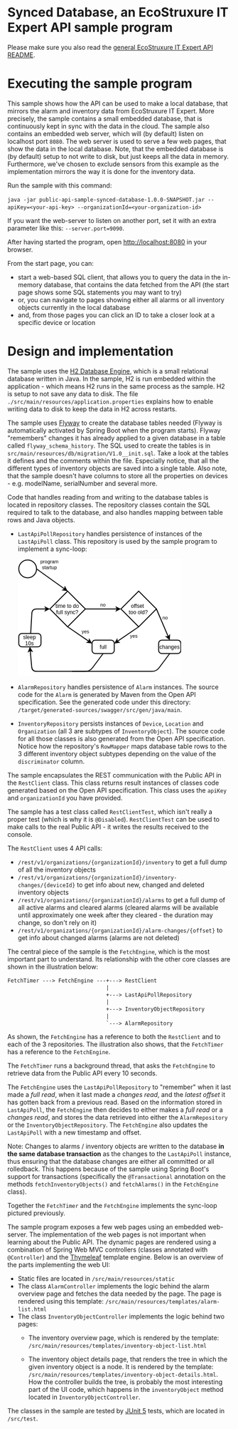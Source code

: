 # Synced Database, an EcoStruxure IT Expert API sample program

Please make sure you also read the [general EcoStruxure IT Expert API README](../README.html).

# Executing the sample program

This sample shows how the API can be used to make a local database, that mirrors the alarm and inventory data from EcoStruxure IT Expert.
More precisely, the sample contains a small embedded database, that is continuously kept in sync with the data in the cloud.
The sample also contains an embedded web server, which will (by default) listen on localhost port `8080`.
The web server is used to serve a few web pages, that show the data in the local database.
Note, that the embedded database is (by default) setup to not write to disk, but just keeps all the data in memory. Furthermore, we've
chosen to exclude sensors from this example as the implementation mirrors the way it is done for the inventory data.

Run the sample with this command:

`java -jar public-api-sample-synced-database-1.0.0-SNAPSHOT.jar --apiKey=<your-api-key> --organizationId=<your-organization-id>`

If you want the web-server to listen on another port, set it with an extra parameter like this: `--server.port=9090`.

After having started the program, open [http://localhost:8080](http://localhost:8080) in your browser.

From the start page, you can:

* start a web-based SQL client, that allows you to query the data in the in-memory database, that contains the data fetched from the API
  (the start page shows some SQL statements you may want to try)
* or, you can navigate to pages showing either all alarms or all inventory objects currently in the local database
* and, from those pages you can click an ID to take a closer look at a specific device or location

# Design and implementation

The sample uses the [H2 Database Engine](https://www.h2database.com), which is a small relational database written in Java.
In the sample, H2 is run embedded within the application - which means H2 runs in the same process as the sample.
H2 is setup to not save any data to disk.
The file `./src/main/resources/application.properties` explains how to enable writing data to disk to keep the data in H2 across restarts.

The sample uses [Flyway](https://flywaydb.org) to create the database tables needed (Flyway is automatically activated by Spring Boot when
the program starts).
Flyway "remembers" changes it has already applied to a given database in a table called `flyway_schema_history`.
The SQL used to create the tables is in `src/main/resources/db/migration/V1.0__init.sql`.
Take a look at the tables it defines and the comments within the file.
Especially notice, that all the different types of inventory objects are saved into a single table.
Also note, that the sample doesn't have columns to store all the properties on devices - e.g. modelName, serialNumber and several more.

Code that handles reading from and writing to the database tables is located in repository classes.
The repository classes contain the SQL required to talk to the database, and also handles mapping between table rows and Java objects.

* `LastApiPollRepository` handles persistence of instances of the `LastApiPoll` class.
  This repository is used by the sample program to implement a sync-loop:

  ![Public API Sync Loop](public_api_sync_loop.png)

* `AlarmRepository` handles persistence of `Alarm` instances.
  The source code for the `Alarm` is generated by Maven from the Open API specification.
  See the generated code under this directory: `/target/generated-sources/swagger/src/gen/java/main`.

* `InventoryRepository` persists instances of `Device`, `Location` and `Organization` (all 3 are subtypes of `InventoryObject`).
  The source code for all those classes is also generated from the Open API specification.
  Notice how the repository's `RowMapper` maps database table rows to the 3 different inventory object subtypes depending on the value of
  the `discriminator` column.

The sample encapsulates the REST communication with the Public API in the `RestClient` class.
This class returns result instances of classes code generated based on the Open API specification.
This class uses the `apiKey` and `organizationId` you have provided.

The sample has a test class called `RestClientTest`, which isn't really a proper test (which is why it is `@Disabled`).
`RestClientTest` can be used to make calls to the real Public API - it writes the results received to the console.

The `RestClient` uses 4 API calls:

* `/rest/v1/organizations/{organizationId}/inventory` to get a full dump of all the inventory objects
* `/rest/v1/organizations/{organizationId}/inventory-changes/{deviceId}` to get info about new, changed and deleted inventory objects
* `/rest/v1/organizations/{organizationId}/alarms` to get a full dump of all active alarms and cleared alarms
  (cleared alarms will be available until approximately one week after they cleared - the duration may change, so don't rely on it)
* `/rest/v1/organizations/{organizationId}/alarm-changes/{offset}` to get info about changed alarms (alarms are not deleted)

The central piece of the sample is the `FetchEngine`, which is the most important part to understand.
Its relationship with the other core classes are shown in the illustration below:

```
FetchTimer ---> FetchEngine ---+---> RestClient
                               |
                               +---> LastApiPollRepository
                               |
                               +---> InventoryObjectRepository
                               |
                               `---> AlarmRepository
```

As shown, the `FetchEngine` has a reference to both the `RestClient` and to each of the 3 repositories.
The illustration also shows, that the `FetchTimer` has a reference to the `FetchEngine`.

The `FetchTimer` runs a background thread, that asks the `FetchEngine` to retrieve data from the Public API every 10 seconds.

The `FetchEngine` uses the `LastApiPollRepository` to "remember" when it last made a _full read_, when it last made a _changes read_, and
the _latest offset_ it has gotten back from a previous read.
Based on the information stored in `LastApiPoll`, the `FetchEngine` then decides to either makes a _full read_ or a _changes read_, and
stores the data retrieved into either the `AlarmRepository` or the `InventoryObjectRepository`.
The `FetchEngine` also updates the `LastApiPoll` with a new timestamp and offset.

Note: Changes to alarms / inventory objects are written to the database **in the same database transaction** as the changes to the
`LastApiPoll` instance, thus ensuring that the database changes are either all committed or all rolledback.
This happens because of the sample using Spring Boot's support for transactions (specifically the `@Transactional` annotation on the
methods `fetchInventoryObjects()` and `fetchAlarms()` in the `FetchEngine` class).

Together the `FetchTimer` and the `FetchEngine` implements the sync-loop pictured previously.

The sample program exposes a few web pages using an embedded web-server.
The implementation of the web pages is not important when learning about the Public API.
The dynamic pages are rendered using a combination of Spring Web MVC controllers (classes annotated with `@Controller`) and the
[Thymeleaf](https://www.thymeleaf.org/) template engine.
Below is an overview of the parts implementing the web UI:

* Static files are located in `/src/main/resources/static`
* The class `AlarmController` implements the logic behind the alarm overview page and fetches the data needed by the page.
  The page is rendered using this template: `/src/main/resources/templates/alarm-list.html`
* The class `InventoryObjectController` implements the logic behind two pages:
  - The inventory overview page, which is rendered by the template: `/src/main/resources/templates/inventory-object-list.html`

  - The inventory object details page, that renders the tree in which the given inventory object is a node.
    It is rendered by the template: `/src/main/resources/templates/inventory-object-details.html`.
    How the controller builds the tree, is probably the most interesting part of the UI code, which happens in the `inventoryObject`
    method located in `InventoryObjectController`.

The classes in the sample are tested by [JUnit 5](https://junit.org/junit5/) tests, which are located in `/src/test`.
